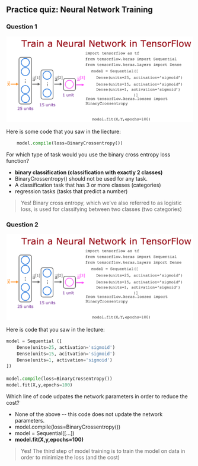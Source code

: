 ## Practice quiz: Neural Network Training

### Question 1

![1](./images/1.png)

Here is some code that you saw in the liecture:

```python
    model.compile(loss=BinaryCrossentropy())
```

For which type of task would you use the binary cross entropy loss function?

- **binary classification (classification with exactly 2 classes)**
- BinaryCrossentropy() should not be used for any task.
- A classification task that has 3 or more classes (categories)
- regression tasks (tasks that predict a number)

> Yes! Binary cross entropy, which we've also referred to as logistic loss, is used for classifying between two classes (two categories)

### Question 2

![2](./images/2.png)

Here is code that you saw in the lecture:

```python
model = Sequential ([
    Dense(units=25, activation='sigmoid')
    Dense(units=15, acitvation='sigmoid')
    Dense(units=1, activation='sigmoid')
])

model.compile(loss=BinaryCrossentropy())
model.fit(X,y,epochs=100)
```

Which line of code udpates the network parameters in order to reduce the cost?

- None of the above -- this code does not update the network parameters.
- model.compile(loss=BinaryCrossentropy())
- model = Sequential([...])
- **model.fit(X,y,epochs=100)**

> Yes! The third step of model training is to train the model on data in order to minimize the loss (and the cost)
